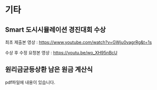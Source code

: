 # 기타

## Smart 도시시뮬레이션 경진대회 수상
최초 제출본 영상 : https://www.youtube.com/watch?v=GWju0vagrRg&t=1s

수상 후 수정 요청본 영상 : https://youtu.be/wo_XH95nBcU

## 원리금균등상환 남은 원금 계산식
pdf파일에 내용이 있습니다.